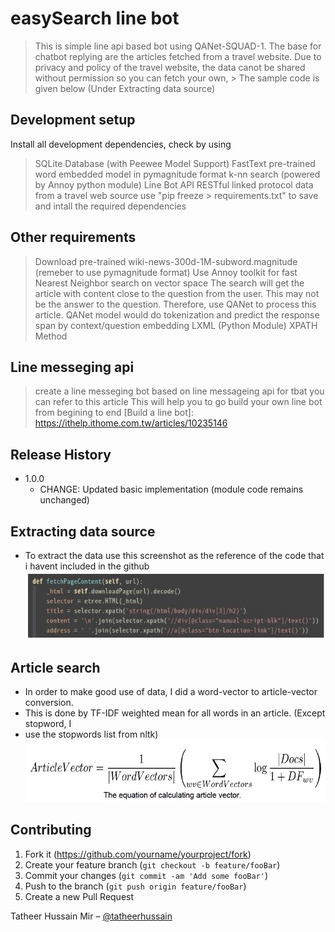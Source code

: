 # easySearch line bot
> This is simple line api based bot using QANet-SQUAD-1.
> The base for chatbot replying are the articles fetched from a travel website.
> Due to privacy and policy of the travel website, the data canot be shared without permission so you can fetch your own, > The sample code is given below (Under Extracting data source)

## Development setup

Install all development dependencies, check by using 
> SQLite Database (with Peewee Model Support)
> FastText pre-trained word embedded model in pymagnitude format
> k-nn search (powered by Annoy python module)
> Line Bot API
> RESTful linked protocol
> data from a travel web source
> use  "pip freeze > requirements.txt" to save and intall the required dependencies


## Other requirements 
>  Download pre-trained wiki-news-300d-1M-subword.magnitude (remeber to use pymagnitude format) 
>  Use Annoy toolkit for fast Nearest Neighbor search on vector space 
>  The search will get the article with content close to the question from the user. This may not be the answer to the question. Therefore, use QANet to process this article.
> QANet model would do tokenization and predict the response span by context/question embedding
> LXML (Python Module)
> XPATH Method

## Line messeging api 
> create a line messeging bot based on line messageing api for tbat you can refer to this article 
> This will help you to go build your own line bot from begining to end 
> [Build a line bot]: https://ithelp.ithome.com.tw/articles/10235146

## Release History

* 1.0.0
    * CHANGE: Updated basic implementation (module code remains unchanged)

## Extracting data source 
* To extract the data use this screenshot as the reference of the code that i havent included in the github
![Screenshot](images/fetch.jpg)

## Article search 
* In order to make good use of data, I did a word-vector to article-vector conversion.
* This is done by TF-IDF weighted mean for all words in an article. (Except stopword, I
* use the stopwords list from nltk)
![Screenshot](images/articlesearch.jpg)


## Contributing

1. Fork it (<https://github.com/yourname/yourproject/fork>)
2. Create your feature branch (`git checkout -b feature/fooBar`)
3. Commit your changes (`git commit -am 'Add some fooBar'`)
4. Push to the branch (`git push origin feature/fooBar`)
5. Create a new Pull Request




Tatheer Hussain Mir – [@tatheerhussain](https://twitter.com/tatheerhussain) 